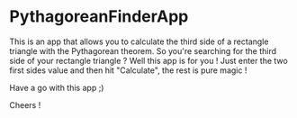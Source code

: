 # PythagoreanFinderApp
This is an app that allows you to calculate the third side of a rectangle triangle with the Pythagorean theorem.
So you're searching for the third side of your rectangle triangle ? Well this app is for you ! Just enter the two first sides value and then hit "Calculate", the rest is pure magic !

Have a go with this app ;)

Cheers !
